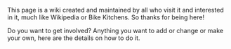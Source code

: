 This page is a wiki created and maintained by all who visit it and interested in it, much like Wikipedia or Bike Kitchens. So thanks for being here!

Do you want to get involved? Anything you want to add or change or make your own, here are the details on how to do it.


